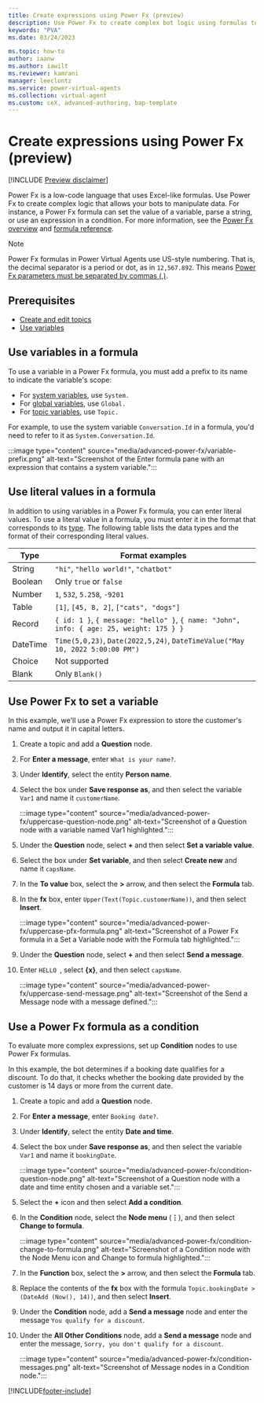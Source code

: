 ```yaml
---
title: Create expressions using Power Fx (preview)
description: Use Power Fx to create complex bot logic using formulas to manipulate data in Power Virtual Agents preview.
keywords: "PVA"
ms.date: 03/24/2023

ms.topic: how-to
author: iaanw
ms.author: iawilt
ms.reviewer: kamrani
manager: leeclontz
ms.service: power-virtual-agents
ms.collection: virtual-agent
ms.custom: ceX, advanced-authoring, bap-template
---
```


# Create expressions using Power Fx (preview)

[!INCLUDE [Preview disclaimer](includes/public-preview-disclaimer.md)]

Power Fx is a low-code language that uses Excel-like formulas. Use Power Fx to create complex logic that allows your bots to manipulate data. For instance, a Power Fx formula can set the value of a variable, parse a string, or use an expression in a condition. For more information, see the [Power Fx overview](/power-platform/power-fx/overview) and [formula reference](/power-platform/power-fx/formula-reference).

> [!NOTE]
> Power Fx formulas in Power Virtual Agents use US-style numbering. That is, the decimal separator is a period or dot, as in `12,567.892`. This means [Power Fx parameters must be separated by commas (,)](/power-platform/power-fx/expression-grammar#separators).

## Prerequisites

- [Create and edit topics](authoring-create-edit-topics.md)
- [Use variables](authoring-variables.md)

## Use variables in a formula

To use a variable in a Power Fx formula, you must add a prefix to its name to indicate the variable's scope:

- For [system variables](authoring-variables.md#system-variables), use `System.`
- For [global variables](authoring-variables-bot.md), use `Global.`
- For [topic variables](authoring-variables.md), use `Topic.`

For example, to use the system variable `Conversation.Id` in a formula, you'd need to refer to it as `System.Conversation.Id`.

:::image type="content" source="media/advanced-power-fx/variable-prefix.png" alt-text="Screenshot of the Enter formula pane with an expression that contains a system variable.":::

## Use literal values in a formula

In addition to using variables in a Power Fx formula, you can enter literal values. To use a literal value in a formula, you must enter it in the format that corresponds to its [type](authoring-variables.md#variable-types). The following table lists the data types and the format of their corresponding literal values.

| Type     | Format examples                                                                         |
| -------- | --------------------------------------------------------------------------------------- |
| String   | `"hi"`, `"hello world!"`, `"chatbot"`                                                   |
| Boolean  | Only `true` or `false`                                                                  |
| Number   | `1`, `532`, `5.258`, `-9201`                                                            |
| Table    | `[1]`, `[45, 8, 2]`, `["cats", "dogs"]`                                                 |
| Record   | `{ id: 1 }`, `{ message: "hello" }`, `{ name: "John", info: { age: 25, weight: 175 } }` |
| DateTime | `Time(5,0,23)`, `Date(2022,5,24)`, `DateTimeValue("May 10, 2022 5:00:00 PM")`           |
| Choice   | Not supported                                                                           |
| Blank    | Only `Blank()`                                                                          |

## Use Power Fx to set a variable

In this example, we'll use a Power Fx expression to store the customer's name and output it in capital letters.

1. Create a topic and add a **Question** node.

1. For **Enter a message**, enter `What is your name?`.

1. Under **Identify**, select the entity **Person name**.

1. Select the box under **Save response as**, and then select the variable `Var1` and name it `customerName`.

    :::image type="content" source="media/advanced-power-fx/uppercase-question-node.png" alt-text="Screenshot of a Question node with a variable named Var1 highlighted.":::

1. Under the **Question** node, select **+** and then select **Set a variable value**.

1. Select the box under **Set variable**, and then select **Create new** and name it `capsName`.

1. In the **To value** box, select the **>** arrow, and then select the **Formula** tab.

1. In the **fx** box, enter `Upper(Text(Topic.customerName))`, and then select **Insert**.

    :::image type="content" source="media/advanced-power-fx/uppercase-pfx-formula.png" alt-text="Screenshot of a Power Fx formula in a Set a Variable node with the Formula tab highlighted.":::

1. Under the **Question** node, select **+** and then select **Send a message**.

1. Enter `HELLO `, select **{x}**, and then select `capsName`.

    :::image type="content" source="media/advanced-power-fx/uppercase-send-message.png" alt-text="Screenshot of the Send a Message node with a message defined.":::

## Use a Power Fx formula as a condition

To evaluate more complex expressions, set up **Condition** nodes to use Power Fx formulas.

In this example, the bot determines if a booking date qualifies for a discount. To do that, it checks whether the booking date provided by the customer is 14 days or more from the current date.

1. Create a topic and add a **Question** node.

1. For **Enter a message**, enter `Booking date?`.

1. Under **Identify**, select the entity **Date and time**.

1. Select the box under **Save response as**, and then select the variable `Var1` and name it `bookingDate`.

    :::image type="content" source="media/advanced-power-fx/condition-question-node.png" alt-text="Screenshot of a Question node with a date and time entity chosen and a variable set.":::

1. Select the **+** icon and then select **Add a condition**.

1. In the **Condition** node, select the **Node menu** (**&#8942;**), and then select **Change to formula**.

    :::image type="content" source="media/advanced-power-fx/condition-change-to-formula.png" alt-text="Screenshot of a Condition node with the Node Menu icon and Change to formula highlighted.":::

1. In the **Function** box, select the **>** arrow, and then select the **Formula** tab.

1. Replace the contents of the **fx** box with the formula `Topic.bookingDate > (DateAdd (Now(), 14))`, and then select **Insert**.

1. Under the **Condition** node, add a **Send a message** node and enter the message `You qualify for a discount`.

1. Under the **All Other Conditions** node, add a **Send a message** node and enter the message, `Sorry, you don't qualify for a discount`.

    :::image type="content" source="media/advanced-power-fx/condition-messages.png" alt-text="Screenshot of Message nodes in a Condition node.":::

[!INCLUDE[footer-include](includes/footer-banner.md)]